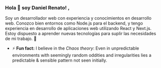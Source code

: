 ### Hola 👋 soy Daniel Renato! ,

Soy un desarrollador web con experiencia y conocimientos en desarrollo web. Conozco bien entornos como Node.js para el backend, y tengo experiencia en desarrollo de aplicaciones web utilizando React y Next.js. Estoy dispuesto a aprender nuevas tecnologías para suplir las necesidades de mi trabajo. 🤖


- ⚡ **Fun fact:** I believe in the *Chaos theory*: Even in unpredictable environments with seemingly random oddities and irregularities lies a predictable & sensible pattern not seen initially.
